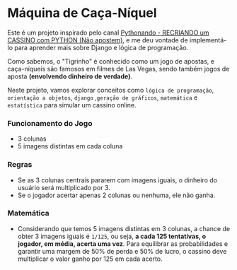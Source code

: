 # Máquina de Caça-Níquel

Este é um projeto inspirado pelo canal [Pythonando - RECRIANDO um CASSINO com PYTHON (Não apostem)](\\wsl.localhost\Ubuntu\home\fhao\youtube\pythonando), e me deu vontade de implementá-lo para aprender mais sobre Django e lógica de programação.

Como sabemos, o "Tigrinho" é conhecido como um jogo de apostas, e caça-níqueis são famosos em filmes de Las Vegas, sendo também jogos de aposta **(envolvendo dinheiro de verdade)**.

Neste projeto, vamos explorar conceitos como `lógica de programação`, `orientação a objetos`, `django` ,`geração de gráficos`, `matemática` e `estatística` para simular um cassino online.

### Funcionamento do Jogo
- 3 colunas
- 5 imagens distintas em cada coluna

### Regras
- Se as 3 colunas centrais pararem com imagens iguais, o dinheiro do usuário será multiplicado por 3.
- Se o jogador acertar apenas 2 colunas ou nenhuma, ele não ganha.

### Matemática
- Considerando que temos 5 imagens distintas em 3 colunas, a chance de obter 3 imagens iguais é `1/125`, ou seja, **a cada 125 tentativas, o jogador, em média, acerta uma vez**. Para equilibrar as probabilidades e garantir uma margem de 50% de perda e 50% de lucro, o cassino deve multiplicar o valor ganho por 125 em cada acerto.

